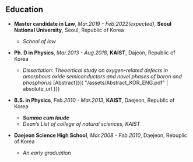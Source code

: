 ## Education
- **Master candidate in Law**, *Mar.2019 - Feb.2022(expected)*, **Seoul National University**, Seoul, Republic of Korea
  - *School of law* 

- **Ph. D in Physics**, *Mar.2013 - Aug.2018*, **KAIST**, Dajeon, Republic of Korea  
  - *Dissertation: Theoertical study on oxygen-related defects in amorphous oxide semiconductors and novel phases of boron and phosphorus* [Abstract]({{ "/assets/Abstract_KOR_ENG.pdf" | absolute_url }})  

- **B.S. in Physics**, *Feb.2010 - Mar.2013*, **KAIST**, Daejeon, Republic of Korea  
  - ***Summa cum laude*** 
  - *Dean’s List of college of natural sciences, KAIST*  

- **Daejeon Science High School**, *Mar.2008 - Feb.2010*, Daejeon, Rebuplic of Korea
  - *An early graduation*
